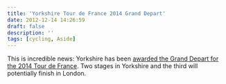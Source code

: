 ```yaml
---
title: 'Yorkshire Tour de France 2014 Grand Depart'
date: 2012-12-14 14:26:59
draft: false
description: ''
tags: [cycling, Aside]
---
```


This is incredible news: Yorkshire has been [awarded the Grand Depart for the 2014 Tour de France](http://www.bbc.co.uk/sport/0/cycling/20724621). Two stages in Yorkshire and the third will potentially finish in London.